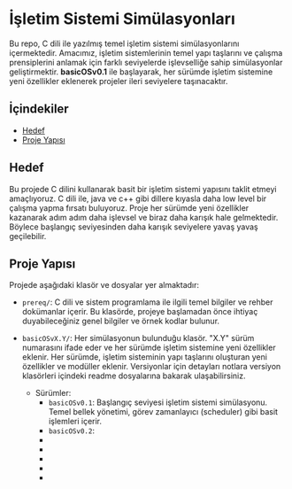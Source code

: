 # İşletim Sistemi Simülasyonları

Bu repo, C dili ile yazılmış temel işletim sistemi simülasyonlarını içermektedir. Amacımız, işletim sistemlerinin temel yapı taşlarını ve çalışma prensiplerini anlamak için farklı seviyelerde işlevselliğe sahip simülasyonlar geliştirmektir. **basicOSv0.1** ile başlayarak, her sürümde işletim sistemine yeni özellikler eklenerek projeler ileri seviyelere taşınacaktır.

## İçindekiler

- [Hedef](#hedef)
- [Proje Yapısı](#proje-yapısı)


## Hedef

Bu projede C dilini kullanarak basit bir işletim sistemi yapısını taklit etmeyi amaçlıyoruz. C dili ile, java ve c++ gibi dillere kıyasla daha low level bir çalışma yapma fırsatı buluyoruz. Proje her sürümde yeni özellikler kazanarak adım adım daha işlevsel ve biraz daha karışık hale gelmektedir. Böylece başlangıç seviyesinden daha karışık seviyelere yavaş yavaş geçilebilir.


## Proje Yapısı

Projede aşağıdaki klasör ve dosyalar yer almaktadır:

- `prereq/`: C dili ve sistem programlama ile ilgili temel bilgiler ve rehber dokümanlar içerir. Bu klasörde, projeye başlamadan önce ihtiyaç duyabileceğiniz genel bilgiler ve örnek kodlar bulunur.

- `basicOSvX.Y/`: Her simülasyonun bulunduğu klasör. "X.Y" sürüm numarasını ifade eder ve her sürümde işletim sistemine yeni özellikler eklenir. Her sürümde, işletim sisteminin yapı taşlarını oluşturan yeni özellikler ve modüller eklenir. Versiyonlar için detayları notlara versiyon klasörleri içindeki readme dosyalarına bakarak ulaşabilirsiniz.
  - Sürümler:
    - `basicOSv0.1`: Başlangıç seviyesi işletim sistemi simülasyonu. Temel bellek yönetimi, görev zamanlayıcı (scheduler) gibi basit işlemleri içerir.
    - `basicOSv0.2`: 
    - 
    - 
    - 
    - 
    - 

